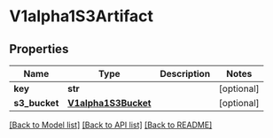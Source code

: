 # V1alpha1S3Artifact

## Properties
Name | Type | Description | Notes
------------ | ------------- | ------------- | -------------
**key** | **str** |  | [optional] 
**s3_bucket** | [**V1alpha1S3Bucket**](V1alpha1S3Bucket.md) |  | [optional] 

[[Back to Model list]](../README.md#documentation-for-models) [[Back to API list]](../README.md#documentation-for-api-endpoints) [[Back to README]](../README.md)


